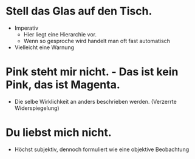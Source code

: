 # Stell das Glas auf den Tisch.
+ Imperativ
	+ Hier liegt eine Hierarchie vor.
	+ Wenn so gesproche wird handelt man oft fast automatisch
+ Vielleicht eine Warnung
# Pink steht mir nicht. - Das ist kein Pink, das ist Magenta.
+ Die selbe Wirklichkeit an anders beschrieben werden. (Verzerrte Widerspiegelung)
# Du liebst mich nicht.
+ Höchst subjektiv, dennoch formuliert wie eine objektive Beobachtung